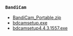 ### `BandiCam`
* [BandiCam_Portable.zip](/bdcam/BandiCam_Portable.zip)
* [bdcamsetup.exe](/bdcam/bdcamsetup.exe)
* [bdcamsetup4.4.3.1557.exe](/bdcam/bdcamsetup4.4.3.1557.exe)

